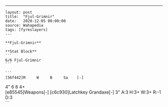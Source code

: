 ---
    layout: post
    title:  "Fjul-Grimnir"
    date:   2020-12-05 00:00:00
    source: Wahapedia
    tags: [fyreslayers]
    ---
    
    **Fjul-Grimnir**
    
    **Stat Block**
    ```
    6/6 Fjul-Grimnir
    ```
    
    ```
    [56f442]M     W     B     Sa    [-]
4"    6     8     4+    
[e85545]Weapons[-]
[c6c930]Latchkey Grandaxe[-]
3"     A:3    H:3+   W:3+   R:-1   D:3   
    ```
    
    
    